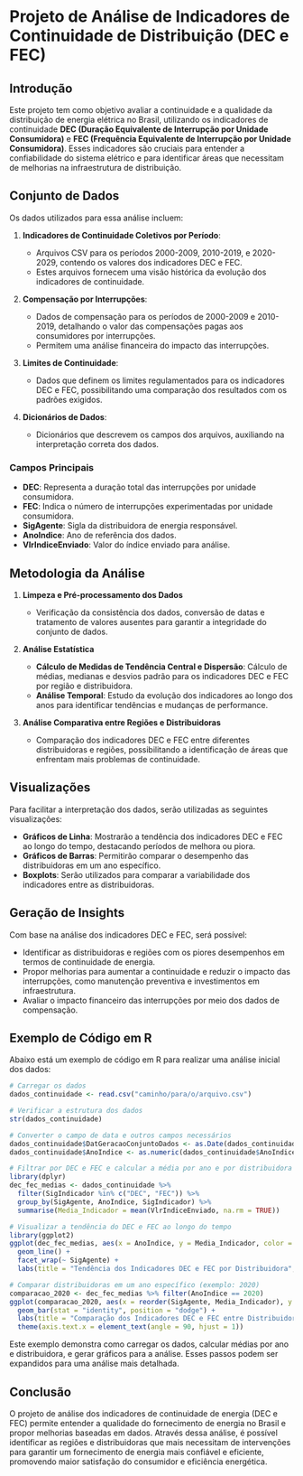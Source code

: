 
# Projeto de Análise de Indicadores de Continuidade de Distribuição (DEC e FEC)

## Introdução

Este projeto tem como objetivo avaliar a continuidade e a qualidade da distribuição de energia elétrica no Brasil, utilizando os indicadores de continuidade **DEC (Duração Equivalente de Interrupção por Unidade Consumidora)** e **FEC (Frequência Equivalente de Interrupção por Unidade Consumidora)**. Esses indicadores são cruciais para entender a confiabilidade do sistema elétrico e para identificar áreas que necessitam de melhorias na infraestrutura de distribuição.

## Conjunto de Dados

Os dados utilizados para essa análise incluem:

1. **Indicadores de Continuidade Coletivos por Período**:
   - Arquivos CSV para os períodos 2000-2009, 2010-2019, e 2020-2029, contendo os valores dos indicadores DEC e FEC.
   - Estes arquivos fornecem uma visão histórica da evolução dos indicadores de continuidade.

2. **Compensação por Interrupções**:
   - Dados de compensação para os períodos de 2000-2009 e 2010-2019, detalhando o valor das compensações pagas aos consumidores por interrupções.
   - Permitem uma análise financeira do impacto das interrupções.

3. **Limites de Continuidade**:
   - Dados que definem os limites regulamentados para os indicadores DEC e FEC, possibilitando uma comparação dos resultados com os padrões exigidos.

4. **Dicionários de Dados**:
   - Dicionários que descrevem os campos dos arquivos, auxiliando na interpretação correta dos dados.

### Campos Principais

- **DEC**: Representa a duração total das interrupções por unidade consumidora.
- **FEC**: Indica o número de interrupções experimentadas por unidade consumidora.
- **SigAgente**: Sigla da distribuidora de energia responsável.
- **AnoIndice**: Ano de referência dos dados.
- **VlrIndiceEnviado**: Valor do índice enviado para análise.

## Metodologia da Análise

1. **Limpeza e Pré-processamento dos Dados**
   - Verificação da consistência dos dados, conversão de datas e tratamento de valores ausentes para garantir a integridade do conjunto de dados.

2. **Análise Estatística**
   - **Cálculo de Medidas de Tendência Central e Dispersão**: Cálculo de médias, medianas e desvios padrão para os indicadores DEC e FEC por região e distribuidora.
   - **Análise Temporal**: Estudo da evolução dos indicadores ao longo dos anos para identificar tendências e mudanças de performance.

3. **Análise Comparativa entre Regiões e Distribuidoras**
   - Comparação dos indicadores DEC e FEC entre diferentes distribuidoras e regiões, possibilitando a identificação de áreas que enfrentam mais problemas de continuidade.

## Visualizações

Para facilitar a interpretação dos dados, serão utilizadas as seguintes visualizações:

- **Gráficos de Linha**: Mostrarão a tendência dos indicadores DEC e FEC ao longo do tempo, destacando períodos de melhora ou piora.
- **Gráficos de Barras**: Permitirão comparar o desempenho das distribuidoras em um ano específico.
- **Boxplots**: Serão utilizados para comparar a variabilidade dos indicadores entre as distribuidoras.

## Geração de Insights

Com base na análise dos indicadores DEC e FEC, será possível:

- Identificar as distribuidoras e regiões com os piores desempenhos em termos de continuidade de energia.
- Propor melhorias para aumentar a continuidade e reduzir o impacto das interrupções, como manutenção preventiva e investimentos em infraestrutura.
- Avaliar o impacto financeiro das interrupções por meio dos dados de compensação.

## Exemplo de Código em R

Abaixo está um exemplo de código em R para realizar uma análise inicial dos dados:

```r
# Carregar os dados
dados_continuidade <- read.csv("caminho/para/o/arquivo.csv")

# Verificar a estrutura dos dados
str(dados_continuidade)

# Converter o campo de data e outros campos necessários
dados_continuidade$DatGeracaoConjuntoDados <- as.Date(dados_continuidade$DatGeracaoConjuntoDados)
dados_continuidade$AnoIndice <- as.numeric(dados_continuidade$AnoIndice)

# Filtrar por DEC e FEC e calcular a média por ano e por distribuidora
library(dplyr)
dec_fec_medias <- dados_continuidade %>%
  filter(SigIndicador %in% c("DEC", "FEC")) %>%
  group_by(SigAgente, AnoIndice, SigIndicador) %>%
  summarise(Media_Indicador = mean(VlrIndiceEnviado, na.rm = TRUE))

# Visualizar a tendência do DEC e FEC ao longo do tempo
library(ggplot2)
ggplot(dec_fec_medias, aes(x = AnoIndice, y = Media_Indicador, color = SigIndicador)) +
  geom_line() +
  facet_wrap(~ SigAgente) +
  labs(title = "Tendência dos Indicadores DEC e FEC por Distribuidora", x = "Ano", y = "Média do Indicador")

# Comparar distribuidoras em um ano específico (exemplo: 2020)
comparacao_2020 <- dec_fec_medias %>% filter(AnoIndice == 2020)
ggplot(comparacao_2020, aes(x = reorder(SigAgente, Media_Indicador), y = Media_Indicador, fill = SigIndicador)) +
  geom_bar(stat = "identity", position = "dodge") +
  labs(title = "Comparação dos Indicadores DEC e FEC entre Distribuidoras (2020)", x = "Distribuidora", y = "Média do Indicador") +
  theme(axis.text.x = element_text(angle = 90, hjust = 1))
```

Este exemplo demonstra como carregar os dados, calcular médias por ano e distribuidora, e gerar gráficos para a análise. Esses passos podem ser expandidos para uma análise mais detalhada.

## Conclusão

O projeto de análise dos indicadores de continuidade de energia (DEC e FEC) permite entender a qualidade do fornecimento de energia no Brasil e propor melhorias baseadas em dados. Através dessa análise, é possível identificar as regiões e distribuidoras que mais necessitam de intervenções para garantir um fornecimento de energia mais confiável e eficiente, promovendo maior satisfação do consumidor e eficiência energética.
